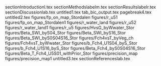 sectionIntroductionl.tex
sectionMethodslabelm.tex
sectionResultslabelr.tex
sectionDiscussionlab.tex
untitled1.tex
tab_bic_output.tex
pagebreak4.tex
untitled2.tex
figures/fp_on_map_Stordalen
figures/r_u51
figures/fp_on_map_Stordalen1
figures/r_water_land
figures/r_u52
figures/r_water_land1
figures/r_u5
figures/HvsG_byWwater_Stor
figures/Beta_SWI_byS04_Stor
figures/Beta_SWI_byS16_Stor
figures/Beta_SWI_byS0S04S16_Stor
figures/Fch4vsT_byVeg_ch
figures/Fch4vsT_byWwater_Stor
figures/b_Fch4_U1S04_byS_Stor
figures/b_Fch4_U1S16_byS_Stor
figures/Beta_Fch4_byS0S04S16_Stor
figures/Beta_T_Fch4_U5S01_withPrior_Stor
figures/precision_map
figures/precision_map1
untitled3.tex
sectionReferenceslab.tex